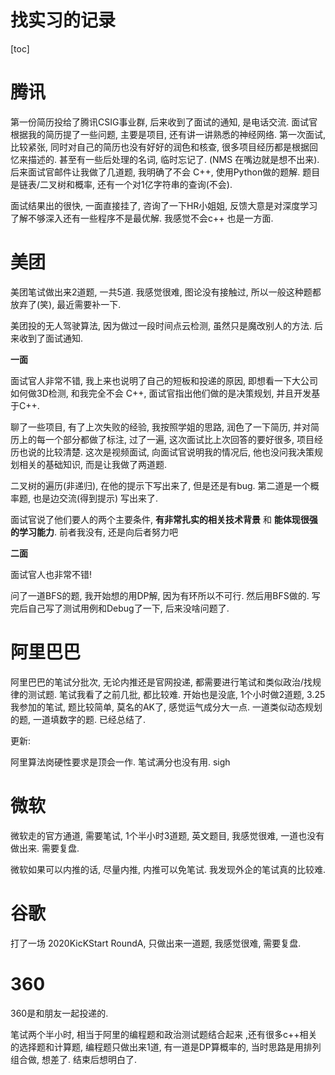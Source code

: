 # 找实习的记录

[toc]

# 腾讯

第一份简历投给了腾讯CSIG事业群, 后来收到了面试的通知, 是电话交流. 面试官根据我的简历提了一些问题, 主要是项目, 还有讲一讲熟悉的神经网络. 第一次面试, 比较紧张, 同时对自己的简历也没有好好的润色和核查, 很多项目经历都是根据回忆来描述的. 甚至有一些后处理的名词, 临时忘记了. (NMS 在嘴边就是想不出来). 后来面试官邮件让我做了几道题, 我明确了不会 C++, 使用Python做的题解. 题目是链表/二叉树和概率, 还有一个对1亿字符串的查询(不会). 

面试结果出的很快,  一面直接挂了, 咨询了一下HR小姐姐, 反馈大意是对深度学习了解不够深入还有一些程序不是最优解. 我感觉不会c++ 也是一方面.



# 美团

美团笔试做出来2道题, 一共5道. 我感觉很难, 图论没有接触过, 所以一般这种题都放弃了(笑), 最近需要补一下.

美团投的无人驾驶算法, 因为做过一段时间点云检测, 虽然只是魔改别人的方法. 后来收到了面试通知. 

**一面**

面试官人非常不错, 我上来也说明了自己的短板和投递的原因, 即想看一下大公司如何做3D检测, 和我完全不会 C++, 面试官指出他们做的是决策规划, 并且开发基于C++.

聊了一些项目, 有了上次失败的经验, 我按照学姐的思路, 润色了一下简历, 并对简历上的每一个部分都做了标注, 过了一遍, 这次面试比上次回答的要好很多, 项目经历也说的比较清楚. 这次是视频面试, 向面试官说明我的情况后, 他也没问我决策规划相关的基础知识, 而是让我做了两道题.

二叉树的遍历(非递归), 在他的提示下写出来了, 但是还是有bug. 第二道是一个概率题, 也是边交流(得到提示) 写出来了.

面试官说了他们要人的两个主要条件, **有非常扎实的相关技术背景** 和 **能体现很强的学习能力**. 前者我没有, 还是向后者努力吧

**二面**

面试官人也非常不错!

问了一道BFS的题, 我开始想的用DP解, 因为有环所以不可行. 然后用BFS做的. 写完后自己写了测试用例和Debug了一下, 后来没啥问题了. 





# 阿里巴巴

阿里巴巴的笔试分批次, 无论内推还是官网投递, 都需要进行笔试和类似政治/找规律的测试题. 笔试我看了之前几批, 都比较难. 开始也是没底, 1个小时做2道题, 3.25我参加的笔试, 题比较简单, 莫名的AK了, 感觉运气成分大一点. 一道类似动态规划的题, 一道填数字的题. 已经总结了.

更新:

阿里算法岗硬性要求是顶会一作. 笔试满分也没有用. sigh



# 微软

微软走的官方通道, 需要笔试, 1个半小时3道题, 英文题目, 我感觉很难, 一道也没有做出来. 需要复盘.

微软如果可以内推的话, 尽量内推, 内推可以免笔试. 我发现外企的笔试真的比较难.

# 谷歌

打了一场 2020KicKStart RoundA, 只做出来一道题, 我感觉很难, 需要复盘.

# 360

360是和朋友一起投递的.

笔试两个半小时, 相当于阿里的编程题和政治测试题结合起来 ,还有很多c++相关的选择题和计算题, 编程题只做出来1道, 有一道是DP算概率的, 当时思路是用排列组合做, 想差了. 结束后想明白了.

